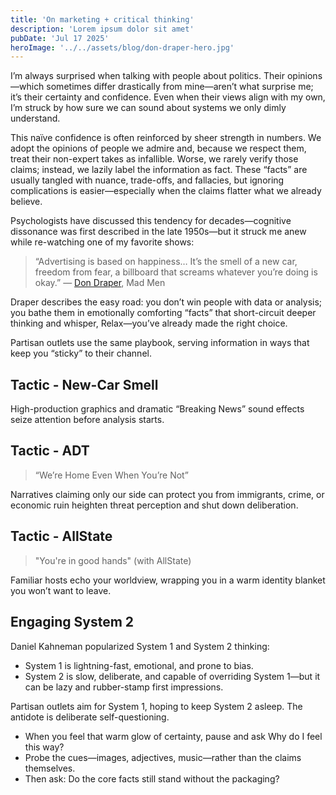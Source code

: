 ```yaml
---
title: 'On marketing + critical thinking'
description: 'Lorem ipsum dolor sit amet'
pubDate: 'Jul 17 2025'
heroImage: '../../assets/blog/don-draper-hero.jpg'
---
```


I’m always surprised when talking with people about politics. Their opinions—which sometimes differ drastically from mine—aren’t what surprise me; it’s their certainty and confidence. Even when their views align with my own, I’m struck by how sure we can sound about systems we only dimly understand.

This naïve confidence is often reinforced by sheer strength in numbers. We adopt the opinions of people we admire and, because we respect them, treat their non-expert takes as infallible. Worse, we rarely verify those claims; instead, we lazily label the information as fact. These “facts” are usually tangled with nuance, trade-offs, and fallacies, but ignoring complications is easier—especially when the claims flatter what we already believe.

Psychologists have discussed this tendency for decades—cognitive dissonance was first described in the late 1950s—but it struck me anew while re-watching one of my favorite shows:

> “Advertising is based on happiness… It’s the smell of a new car, freedom from fear, a billboard that screams whatever you’re doing is okay.”
— [Don Draper](https://www.youtube.com/watch?v=S9rrhKgusYs), Mad Men

Draper describes the easy road: you don’t win people with data or analysis; you bathe them in emotionally comforting “facts” that short-circuit deeper thinking and whisper, Relax—you’ve already made the right choice.

Partisan outlets use the same playbook, serving information in ways that keep you “sticky” to their channel.

## Tactic - New-Car Smell
High-production graphics and dramatic “Breaking News” sound effects seize attention before analysis starts.

## Tactic - ADT
> “We’re Home Even When You’re Not”

Narratives claiming only our side can protect you from immigrants, crime, or economic ruin heighten threat perception and shut down deliberation.

## Tactic - AllState
> "You're in good hands" (with AllState)

Familiar hosts echo your worldview, wrapping you in a warm identity blanket you won’t want to leave.

## Engaging System 2

Daniel Kahneman popularized System 1 and System 2 thinking:
* System 1 is lightning-fast, emotional, and prone to bias.
* System 2 is slow, deliberate, and capable of overriding System 1—but it can be lazy and rubber-stamp first impressions.

Partisan outlets aim for System 1, hoping to keep System 2 asleep. The antidote is deliberate self-questioning. 
* When you feel that warm glow of certainty, pause and ask Why do I feel this way?
* Probe the cues—images, adjectives, music—rather than the claims themselves.
* Then ask: Do the core facts still stand without the packaging?
